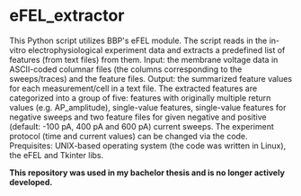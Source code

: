 # eFEL_extractor
This Python script utilizes BBP's eFEL module. The script reads in the in-vitro electrophysiological experiment data and extracts a predefined list of features (from text files) from them. 
Input: the membrane voltage data in ASCII-coded columnar files (the columns corresponding to the sweeps/traces) and the feature files. 
Output: the summarized feature values for each measurement/cell in a text file. The extracted features are categorized into a group of five: features with originally multiple return values (e.g. AP_amplitude), single-value features, single-value features for negative sweeps and two feature files for given negative and positive (default: -100 pA, 400 pA and 600 pA) current sweeps.
The experiment protocol (time and current values) can be changed via the code. 
Prequisites: UNIX-based operating system (the code was written in Linux), the eFEL and Tkinter libs.

<b>This repository was used in my bachelor thesis and is no longer actively developed.</b>
